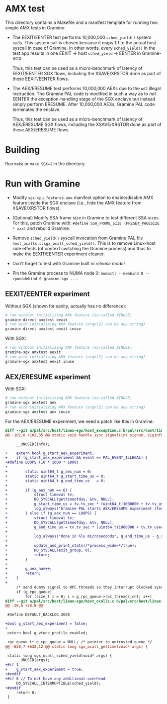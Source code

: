 # AMX test

This directory contains a Makefile and a manifest template for running two
simple AMX tests in Gramine:

- The EEXIT/EENTER test performs 10,000,000 `sched_yield()` system calls. This
  system call is chosen because it maps 1:1 to the actual host syscall in case
  of Gramine. In other words, every `sched_yield()` in the test app results in
  one EEXIT -> host `sched_yield` -> EENTER in Gramine-SGX.

  Thus, this test can be used as a micro-benchmark of latency of EEXIT/EENTER
  SGX flows, including the XSAVE/XRSTOR done as part of these EEXIT/EENTER
  flows.

- The AEX/ERESUME test performs 10,000,000 AEXs due to the `ud2` illegal
  instruction. The Gramine PAL code is modified in such a way as to *not* EENTER
  the exception-handling stage of the SGX enclave but instead simply perform
  ERESUME. After 10,000,000 AEXs, Gramine PAL code terminates the enclave.

  Thus, this test can be used as a micro-benchmark of latency of AEX/ERESUME SGX
  flows, including the XSAVE/XRSTOR done as part of these AEX/ERESUME flows.

# Building

Run `make` or `make SGX=1` in the directory.

# Run with Gramine

- Modify `sgx.cpu_features.amx` manifest option to enable/disable AMX feature
  inside the SGX enclave (i.e., hide the AMX feature from XSAVE/XRSTOR flows).

- (Optional) Modify SSA frame size in Gramine to test different SSA sizes. For
  this, patch Gramine with: `#define SSA_FRAME_SIZE (PRESET_PAGESIZE * xxx)` and
  rebuild Gramine.

- Remove `sched_yield()` syscall invocation from Gramine PAL file
  `host_ocalls.c:sgx_ocall_sched_yield()`. This is to remove Linux-host side
  effects (of context switching the Gramine process) and thus to make the
  EEXIT/EENTER experiment cleaner.

- Don't forget to test with Gramine built *in release mode*!

- Pin the Gramine process to NUMA node 0: `numactl --membind 0 --cpunodebind 0
  gramine-sgx ...`.

## EEXIT/EENTER experiment

Without SGX (shown for sanity, actually has no difference):
```sh
# run without initializing AMX feature (so-called XINUSE)
gramine-direct amxtest eexit
# run with initializing AMX feature (argv[2] can be any string)
gramine-direct amxtest eexit inuse
```

With SGX:
```sh
# run without initializing AMX feature (so-called XINUSE)
gramine-sgx amxtest eexit
# run with initializing AMX feature (argv[2] can be any string)
gramine-sgx amxtest eexit inuse
```

## AEX/ERESUME experiment

With SGX:
```sh
# run without initializing AMX feature (so-called XINUSE)
gramine-sgx amxtest aex
# run with initializing AMX feature (argv[2] can be any string)
gramine-sgx amxtest aex inuse
```

For the AEX/ERESUME experiment, we need a patch like this in Gramine:
```diff
diff --git a/pal/src/host/linux-sgx/host_exception.c b/pal/src/host/linux-sgx/host_exception.c
@@ -102,6 +102,35 @@ static void handle_sync_signal(int signum, siginfo_t* info, struct ucontext* uc)

     __UNUSED(info);

+    extern bool g_start_aex_experiment;
+    if (g_start_aex_experiment && event == PAL_EVENT_ILLEGAL) {
+#define LOOPS (10 * 1000 * 1000)
+
+        static uint64_t g_aex_num = 0;
+        static uint64_t g_start_time_us = 0;
+        static uint64_t g_end_time_us   = 0;
+
+        if (g_aex_num == 0) {
+            struct timeval tv;
+            DO_SYSCALL(gettimeofday, &tv, NULL);
+            g_start_time_us = tv.tv_sec * (uint64_t)1000000 + tv.tv_usec;
+            log_always("Gramine PAL starts AEX/ERESUME experiment (for %d iterations)", LOOPS);
+        } else if (g_aex_num == LOOPS) {
+            struct timeval tv;
+            DO_SYSCALL(gettimeofday, &tv, NULL);
+            g_end_time_us = tv.tv_sec * (uint64_t)1000000 + tv.tv_usec;
+
+            log_always("done in %lu microseconds", g_end_time_us - g_start_time_us);
+
+            update_and_print_stats(/*process_wide=*/true);
+            DO_SYSCALL(exit_group, 0);
+            return;
+        }
+
+        g_aex_num++;
+        return;
+    }
+
     /* send dummy signal to RPC threads so they interrupt blocked syscalls */
     if (g_rpc_queue)
         for (size_t i = 0; i < g_rpc_queue->rpc_threads_cnt; i++)
diff --git a/pal/src/host/linux-sgx/host_ocalls.c b/pal/src/host/linux-sgx/host_ocalls.c
@@ -28,6 +28,8 @@

 #define DEFAULT_BACKLOG 2048

+bool g_start_aex_experiment = false;
+
 extern bool g_vtune_profile_enabled;

 rpc_queue_t* g_rpc_queue = NULL; /* pointer to untrusted queue */
@@ -630,7 +632,12 @@ static long sgx_ocall_gettime(void* args) {

 static long sgx_ocall_sched_yield(void* args) {
     __UNUSED(args);
+#if 1
+    g_start_aex_experiment = true;
+#endif
+#if 0 // To not have any additional overhead
     DO_SYSCALL_INTERRUPTIBLE(sched_yield);
+#endif
     return 0;
 }
```
